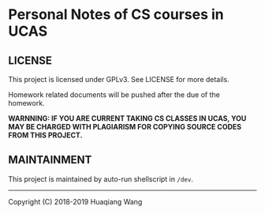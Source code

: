 # Personal Notes of CS courses in UCAS

## LICENSE

This project is licensed under GPLv3. See LICENSE for more details.

Homework related documents will be pushed after the due of the homework.

**WARNNING: IF YOU ARE CURRENT TAKING CS CLASSES IN UCAS, YOU MAY BE CHARGED WITH PLAGIARISM FOR COPYING SOURCE CODES FROM THIS PROJECT.**

## MAINTAINMENT

This project is maintained by auto-run shellscript in `/dev`.

***

Copyright (C) 2018-2019 Huaqiang Wang